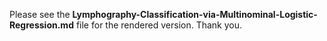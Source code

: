 Please see the **Lymphography-Classification-via-Multinominal-Logistic-Regression.md** file for the rendered version. Thank you.
